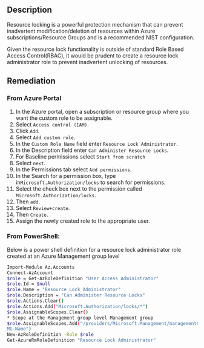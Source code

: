 ## Description

Resource locking is a powerful protection mechanism that can prevent inadvertent modification/deletion of resources within Azure subscriptions/Resource Groups and is a recommended NIST configuration.

Given the resource lock functionality is outside of standard Role Based Access Control(RBAC), it would be prudent to create a resource lock administrator role to prevent inadvertent unlocking of resources.

## Remediation

### From Azure Portal

1. In the Azure portal, open a subscription or resource group where you want the custom role to be assignable.
2. Select `Access control (IAM)`.
3. Click `Add`.
4. Select `Add custom role`.
5. In the `Custom Role Name` field enter `Resource Lock Administrator`.
6. In the Description field enter `Can Administer Resource Locks`.
7. For Baseline permissions select `Start from scratch`
8. Select `next`.
9. In the Permissions tab select `Add permissions`.
10. In the Search for a permission box, type in`Microsoft.Authorization/locks` to search for permissions.
11. Select the check box next to the permission called `Microsoft.Authorization/locks`.
12. Then `add`.
13. Select `Review+create`.
14. Then `Create`.
15. Assign the newly created role to the appropriate user.

### From PowerShell:

Below is a power shell definition for a resource lock administrator role created at an
Azure Management group level

```bash
Import-Module Az.Accounts
Connect-AzAccount
$role = Get-AzRoleDefinition "User Access Administrator"
$role.Id = $null
$role.Name = "Resource Lock Administrator"
$role.Description = "Can Administer Resource Locks"
$role.Actions.Clear()
$role.Actions.Add("Microsoft.Authorization/locks/*")
$role.AssignableScopes.Clear()
* Scope at the Management group level Management group
$role.AssignableScopes.Add("/providers/Microsoft.Management/managementGroups/
MG-Name")
New-AzRoleDefinition -Role $role
Get-AzureRmRoleDefinition "Resource Lock Administrator"
```
